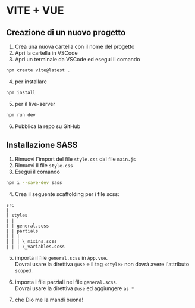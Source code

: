 # VITE + VUE

## Creazione di un nuovo progetto

1. Crea una nuova cartella con il nome del progetto
2. Apri la cartella in VSCode
3. Apri un terminale da VSCode ed esegui il comando

```bash
npm create vite@latest .
```

4. per installare 
```bash
npm install
```

5. per il live-server
```bash
npm run dev
```

6. Pubblica la repo su GitHub

## Installazione SASS

1. Rimuovi l'import del file `style.css` dal file `main.js`
2. Rimuovi il file `style.css`
3. Esegui il comando

```bash
npm i --save-dev sass
```

4. Crea il seguente scaffolding per i file scss:

```plaintext
src
|
| styles
| |
| | general.scss
| | partials
| | |
| | | \_mixins.scss
| | | \_variables.scss
```

5. importa il file `general.scss` in `App.vue`. <br>
   Dovrai usare la direttiva `@use` e il tag `<style>` non dovrà avere l'attributo `scoped`.

6. importa i file parziali nel file `general.scss`. <br>
   Dovrai usare la direttiva `@use` ed aggiungere `as *`

7. che Dio me la mandi buona!